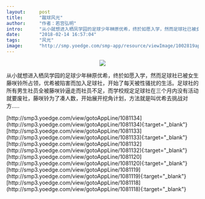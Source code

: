 ```yaml
---
layout:     post
title:      "蹴球风光"
author:     "作者：若宫弘明"
intro:      "从小就想进入栖凤学园的足球少年榊原优希，终於如愿入学，然而足球社已被女生藤咲铃所占领，优希被陷害而加入足球社，开始了每天被性骚扰的生活。足球社的所有男生社员全被藤咲铃逼走而社员不足，而学校规定足球社在三个月内没有活动就要废社，藤咲铃为了凑人数，开始展开挖角计划，方法就是叫优希去挑战对方....."
date:       "2018-02-14 16:57:04"
tags:       "风光"
image:      "http://smp.yoedge.com/smp-app/resource/viewImage/1002819appline.png"
---
```

<div style="text-align: center">
<p><img src="http://smp.yoedge.com/smp-app/resource/viewImage/1002819appline.png"/></p>
</div>
<p class="post-meta">
<span>从小就想进入栖凤学园的足球少年榊原优希，终於如愿入学，然而足球社已被女生藤咲铃所占领，优希被陷害而加入足球社，开始了每天被性骚扰的生活。足球社的所有男生社员全被藤咲铃逼走而社员不足，而学校规定足球社在三个月内没有活动就要废社，藤咲铃为了凑人数，开始展开挖角计划，方法就是叫优希去挑战对方.....</span>
</p>
[http://smp3.yoedge.com/view/gotoAppLine/1081134](http://smp3.yoedge.com/view/gotoAppLine/1081134){:target="_blank"}
[http://smp3.yoedge.com/view/gotoAppLine/1081133](http://smp3.yoedge.com/view/gotoAppLine/1081133){:target="_blank"}
[http://smp3.yoedge.com/view/gotoAppLine/1081132](http://smp3.yoedge.com/view/gotoAppLine/1081132){:target="_blank"}
[http://smp3.yoedge.com/view/gotoAppLine/1081120](http://smp3.yoedge.com/view/gotoAppLine/1081120){:target="_blank"}
[http://smp3.yoedge.com/view/gotoAppLine/1081119](http://smp3.yoedge.com/view/gotoAppLine/1081119){:target="_blank"}
[http://smp3.yoedge.com/view/gotoAppLine/1081118](http://smp3.yoedge.com/view/gotoAppLine/1081118){:target="_blank"}



